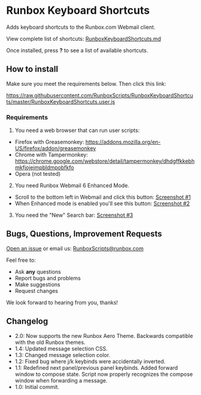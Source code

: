 # Runbox Keyboard Shortcuts

Adds keyboard shortcuts to the Runbox.com Webmail client.

View complete list of shortcuts: [RunboxKeyboardShortcuts.md](https://github.com/RunboxScripts/RunboxKeyboardShortcuts/blob/master/RunboxKeyboardShortcuts.md)

Once installed, press **?** to see a list of available shortcuts.

## How to install

Make sure you meet the requirements below. Then click this link:

https://raw.githubusercontent.com/RunboxScripts/RunboxKeyboardShortcuts/master/RunboxKeyboardShortcuts.user.js

### Requirements

1) You need a web browser that can run user scripts:
* Firefox with Greasemonkey: https://addons.mozilla.org/en-US/firefox/addon/greasemonkey
* Chrome with Tampermonkey: https://chrome.google.com/webstore/detail/tampermonkey/dhdgffkkebhmkfjojejmpbldmpobfkfo
* Opera (not tested)

2) You need Runbox Webmail 6 Enhanced Mode. 
* Scroll to the bottom left in Webmail and click this button: [Screenshot #1](https://i.imgur.com/sEMw88a.png)
* When Enhanced mode is enabled you'll see this button: [Screenshot #2](https://i.imgur.com/SkplIh7.png)

3) You need the "New" Search bar: [Screenshot #3](https://i.imgur.com/Qzezhze.png)

## Bugs, Questions, Improvement Requests

[Open an issue](https://github.com/RunboxScripts/RunboxKeyboardShortcuts/issues) or email us: RunboxScripts@runbox.com

Feel free to:

* Ask **any** questions
* Report bugs and problems
* Make suggestions
* Request changes

We look forward to hearing from you, thanks!

## Changelog

* 2.0: Now supports the new Runbox Aero Theme. Backwards compatible with the old Runbox themes.
* 1.4: Updated message selection CSS.
* 1.3: Changed message selection color.
* 1.2: Fixed bug where j/k keybinds were accidentally inverted.
* 1.1: Redefined next panel/previous panel keybinds. Added forward window to compose state. Script now properly recognizes the compose window when forwarding a message.
* 1.0: Initial commit.
